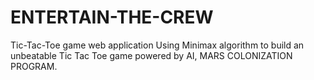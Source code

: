 # ENTERTAIN-THE-CREW
Tic-Tac-Toe game web application
Using Minimax algorithm to build an unbeatable Tic Tac Toe game powered by AI, MARS COLONIZATION PROGRAM.
